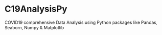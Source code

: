 # C19AnalysisPy
COVID19 comprehensive Data Analysis using Python packages like Pandas, Seaborn, Numpy &amp; Matplotlib
